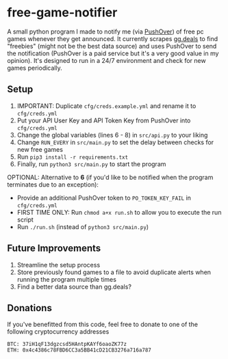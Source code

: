 # free-game-notifier
A small python program I made to notify me (via [PushOver](https://pushover.net/)) of free pc games whenever they get announced. It currently scrapes [gg.deals](https://gg.deals/) to find "freebies" (might not be the best data source) and uses PushOver to send the notification (PushOver is a paid service but it's a very good value in my opinion). It's designed to run in a 24/7 environment and check for new games periodically.

## Setup
1. IMPORTANT: Duplicate `cfg/creds.example.yml` and rename it to `cfg/creds.yml`
2. Put your API User Key and API Token Key from PushOver into `cfg/creds.yml`
3. Change the global variables (lines 6 - 8) in `src/api.py` to your liking
4. Change `RUN_EVERY` in `src/main.py` to set the delay between checks for new free games
5. Run `pip3 install -r requirements.txt`
6. Finally, run `python3 src/main.py` to start the program

OPTIONAL: Alternative to **6** (if you'd like to be notified when the program terminates due to an exception):
* Provide an additional PushOver token to `PO_TOKEN_KEY_FAIL` in `cfg/creds.yml`
* FIRST TIME ONLY: Run `chmod a+x run.sh` to allow you to execute the run script
* Run `./run.sh` (instead of `python3 src/main.py`)

## Future Improvements
1. Streamline the setup process
2. Store previously found games to a file to avoid duplicate alerts when running the program multiple times
3. Find a better data source than gg.deals?

## Donations
If you've benefitted from this code, feel free to donate to one of the following cryptocurrency addresses

    BTC: 37iH1qF13dgzcsd5HAntpKAYf6oaoZK77z
    ETH: 0x4c4386c78FBD6CC3a5BB41cD21CB3276a716a787

